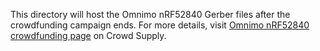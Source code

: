 This directory will host the Omnimo nRF52840 Gerber files after the crowdfunding campaign ends. For more details, visit [Omnimo nRF52840 crowdfunding page](https://www.crowdsupply.com/eafaq/omnimo-nrf52840) on Crowd Supply.
